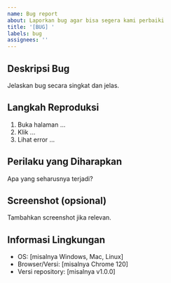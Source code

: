 ```yaml
---
name: Bug report
about: Laporkan bug agar bisa segera kami perbaiki
title: '[BUG] '
labels: bug
assignees: ''
---
```


## Deskripsi Bug

Jelaskan bug secara singkat dan jelas.

## Langkah Reproduksi

1. Buka halaman ...
2. Klik ...
3. Lihat error ...

## Perilaku yang Diharapkan

Apa yang seharusnya terjadi?

## Screenshot (opsional)

Tambahkan screenshot jika relevan.

## Informasi Lingkungan

- OS: [misalnya Windows, Mac, Linux]
- Browser/Versi: [misalnya Chrome 120]
- Versi repository: [misalnya v1.0.0]
